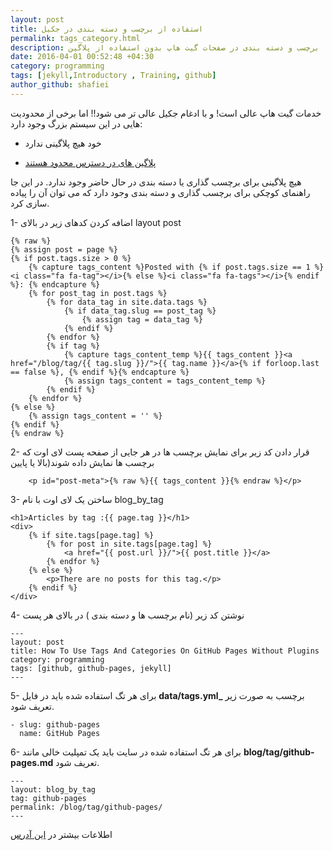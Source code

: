 ```yaml
---
layout: post
title: استفاده از برچسب و دسته بندی در جکیل
permalink: tags_category.html
description: برچسب و دسته بندی در صفحات گیت هاپ بدون استفاده از پلاگین
date: 2016-04-01 00:52:48 +04:30
category: programming
tags: [jekyll,Introductory , Training, github]
author_github: shafiei
---
```


خدمات  گیت هاپ عالی است! و با ادغام جکیل عالی تر می شود!! اما برخی از محدودیت هایی در این سیستم بزرگ وجود دارد:

+ خود هیچ پلاگینی ندارد

+ [پلاگین های در دسترس محدود هستند](https://pages.github.com/versions/)

هیچ پلاگینی برای برچسب گذاری یا دسته بندی در حال حاضر وجود ندارد. در این جا راهنمای کوچکی برای برچسب گذاری و دسته بندی وجود دارد که می توان آن را پیاده سازی کرد.


1- اضافه کردن کدهای زیر در بالای layout post


    {% raw %}
    {% assign post = page %}
    {% if post.tags.size > 0 %}
        {% capture tags_content %}Posted with {% if post.tags.size == 1 %}<i class="fa fa-tag"></i>{% else %}<i class="fa fa-tags"></i>{% endif %}: {% endcapture %}
        {% for post_tag in post.tags %}
            {% for data_tag in site.data.tags %}
                {% if data_tag.slug == post_tag %}
                    {% assign tag = data_tag %}
                {% endif %}
            {% endfor %}
            {% if tag %}
                {% capture tags_content_temp %}{{ tags_content }}<a href="/blog/tag/{{ tag.slug }}/">{{ tag.name }}</a>{% if forloop.last == false %}, {% endif %}{% endcapture %}
                {% assign tags_content = tags_content_temp %}
            {% endif %}
        {% endfor %}
    {% else %}
        {% assign tags_content = '' %}
    {% endif %}
    {% endraw %}



2- قرار دادن کد زیر برای نمایش برچسب ها در هر جایی از صفحه پست لای اوت که برچسب ها نمایش داده شوند(بالا یا پایین

```
    <p id="post-meta">{% raw %}{{ tags_content }}{% endraw %}</p>
```

3- ساختن یک لای اوت با نام blog_by_tag

    <h1>Articles by tag :{{ page.tag }}</h1>
    <div>
        {% if site.tags[page.tag] %}
            {% for post in site.tags[page.tag] %}
                <a href="{{ post.url }}/">{{ post.title }}</a>
            {% endfor %}
        {% else %}
            <p>There are no posts for this tag.</p>
        {% endif %}
    </div>
    
4- نوشتن کد زیر (نام برچسب ها و دسته بندی ) در بالای هر پست 

    ---
    layout: post
    title: How To Use Tags And Categories On GitHub Pages Without Plugins
    category: programming
    tags: [github, github-pages, jekyll]
    ---
    
5- برای هر تگ استفاده شده باید در فایل **data/tags.yml_** برچسب به صورت زیر تعریف شود.

    - slug: github-pages
      name: GitHub Pages
      
6- برای هر تگ استفاده شده در سایت باید یک تمپلیت خالی مانند **blog/tag/github-pages.md**  تعریف شود.

    ---
    layout: blog_by_tag
    tag: github-pages
    permalink: /blog/tag/github-pages/
    ---
    
اطلاعات بیشتر در [این آدرس](http://www.minddust.com/post/tags-and-categories-on-github-pages/)    
